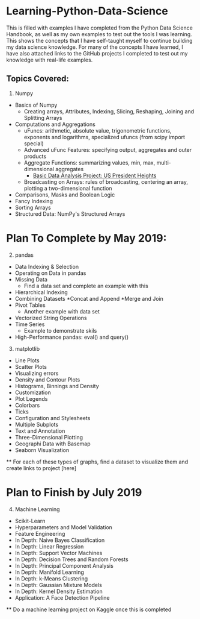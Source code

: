 # Learning-Python-Data-Science
This is filled with examples I have completed from the Python Data Science Handbook, as well as my own examples to test out the tools I was learning. This shows the concepts that I have self-taught myself to continue building my data science knowledge. For many of the concepts I have learned, I have also attached links to the GitHub projects I completed to test out my knowledge with real-life examples. 

## Topics Covered:
1. Numpy
  * Basics of Numpy
    * Creating arrays, Attributes, Indexing, Slicing, Reshaping, Joining and Splitting Arrays 
  * Computations and Aggregations
    * uFuncs: arithmetic, absolute value, trigonometric functions, exponents and logarithms, specialized ufuncs (from scipy import special)
    * Advanced uFunc Features: specifying output, aggregates and outer products
    * Aggregate Functions: summarizing values, min, max, multi-dimensional aggregates
       * [Basic Data Analysis Project: US President Heights](https://github.com/kanikadchopra/President-Height-Data-Analysis)
    * Broadcasting on Arrays: rules of broadcasting, centering an array, plotting a two-dimensional function
  * Comparisons, Masks and Boolean Logic
  * Fancy Indexing
  * Sorting Arrays 
  * Structured Data: NumPy's Structured Arrays

# Plan To Complete by May 2019:
2. pandas
  * Data Indexing & Selection
  * Operating on Data in pandas
  * Missing Data
    * Find a data set and complete an example with this 
  * Hierarchical Indexing
  * Combining Datasets
    *Concat and Append
    *Merge and Join
  * Pivot Tables
    * Another example with data set
  * Vectorized String Operations
  * Time Series
    * Example to demonstrate skils
  * High-Performance pandas: eval() and query()
    

3. matplotlib
 * Line Plots
 * Scatter Plots
 * Visualizing errors
 * Density and Contour Plots
 * Histograms, Binnings and Density
 * Customization
  * Plot Legends
  * Colorbars
  * Ticks
  * Configuration and Stylesheets
 * Multiple Subplots
 * Text and Annotation
 * Three-Dimensional Plotting
 * Geographi Data with Basemap
 * Seaborn Visualization
 
 ** For each of these types of graphs, find a dataset to visualize them and create links to project [here]
 

# Plan to Finish by July 2019
4. Machine Learning
 * Scikit-Learn
 * Hyperparameters and Model Validation
 * Feature Engineering 
 * In Depth: Naive Bayes Classification
 * In Depth: Linear Regression
 * In Depth: Support Vector Machines
 * In Depth: Decision Trees and Random Forests
 * In Depth: Principal Component Analysis
 * In Depth: Manifold Learning
 * In Depth: k-Means Clustering
 * In Depth: Gaussian Mixture Models
 * In Depth: Kernel Density Estimation
 * Application: A Face Detection Pipeline

** Do a machine learning project on Kaggle once this is completed
